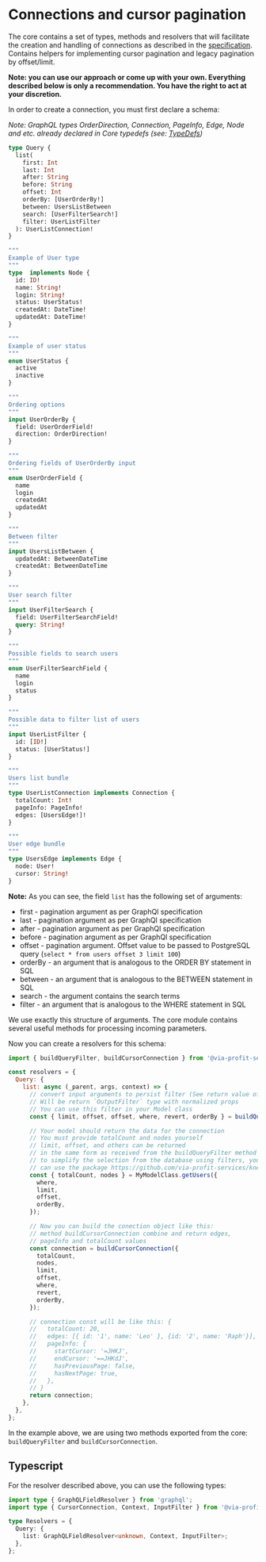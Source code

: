 # Connections and cursor pagination

The core contains a set of types, methods and resolvers that will facilitate the creation and handling of connections as described in the [specification](https://relay.dev/graphql/connections.htm). Contains helpers for implementing cursor pagination and legacy pagination by offset/limit.

**Note: you can use our approach or come up with your own. Everything described below is only a recommendation. You have the right to act at your discretion.**

In order to create a connection, you must first declare a schema:

_Note: GraphQL types OrderDirection, Connection, PageInfo, Edge, Node and etc. already declared in Core typedefs (see: [TypeDefs](./typedefs.md))_

```graphql
type Query {
  list(
    first: Int
    last: Int
    after: String
    before: String
    offset: Int
    orderBy: [UserOrderBy!]
    between: UsersListBetween
    search: [UserFilterSearch!]
    filter: UserListFilter
  ): UserListConnection!
}

"""
Example of User type
"""
type  implements Node {
  id: ID!
  name: String!
  login: String!
  status: UserStatus!
  createdAt: DateTime!
  updatedAt: DateTime!
}

"""
Example of user status
"""
enum UserStatus {
  active
  inactive
}

"""
Ordering options
"""
input UserOrderBy {
  field: UserOrderField!
  direction: OrderDirection!
}

"""
Ordering fields of UserOrderBy input
"""
enum UserOrderField {
  name
  login
  createdAt
  updatedAt
}

"""
Between filter
"""
input UsersListBetween {
  updatedAt: BetweenDateTime
  createdAt: BetweenDateTime
}

"""
User search filter
"""
input UserFilterSearch {
  field: UserFilterSearchField!
  query: String!
}

"""
Possible fields to search users
"""
enum UserFilterSearchField {
  name
  login
  status
}

"""
Possible data to filter list of users
"""
input UserListFilter {
  id: [ID!]
  status: [UserStatus!]
}

"""
Users list bundle
"""
type UserListConnection implements Connection {
  totalCount: Int!
  pageInfo: PageInfo!
  edges: [UsersEdge!]!
}

"""
User edge bundle
"""
type UsersEdge implements Edge {
  node: User!
  cursor: String!
}
```

**Note:** As you can see, the field `list` has the following set of arguments:

 - first - pagination argument as per GraphQl specification
 - last - pagination argument as per GraphQl specification
 - after - pagination argument as per GraphQl specification
 - before - pagination argument as per GraphQl specification
 - offset - pagination argument. Offset value to be passed to PostgreSQL query (`select * from users offset 3 limit 100`)
 - orderBy - an argument that is analogous to the ORDER BY statement in SQL
 - between - an argument that is analogous to the BETWEEN statement in SQL
 - search - the argument contains the search terms
 - filter - an argument that is analogous to the WHERE statement in SQL

We use exactly this structure of arguments. The core module contains several useful methods for processing incoming parameters.

Now you can create a resolvers for this schema:

```js
import { buildQueryFilter, buildCursorConnection } from '@via-profit-services/core';

const resolvers = {
  Query: {
    list: async (_parent, args, context) => {
      // convert input arguments to persist filter (See return value of this method)
      // Will be return `OutputFilter` type with normalized props
      // You can use this filter in your Model class
      const { limit, offset, offset, where, revert, orderBy } = buildQueryFilter(args);

      // Your model should return the data for the connection
      // You must provide totalCount and nodes yourself
      // limit, offset, and others can be returned
      // in the same form as received from the buildQueryFilter method
      // to simplify the selection from the database using filters, you
      // can use the package https://github.com/via-profit-services/knex
      const { totalCount, nodes } = MyModelClass.getUsers({
        where,
        limit,
        offset,
        orderBy,
      });

      // Now you can build the conection object like this:
      // method buildCursorConnection combine and return edges,
      // pageInfo and totalCount values
      const connection = buildCursorConnection({
        totalCount,
        nodes,
        limit,
        offset,
        where,
        revert,
        orderBy,
      });

      // connection const will be like this: {
      //   totalCount: 20,
      //   edges: [{ id: '1', name: 'Leo' }, {id: '2', name: 'Raph'}],
      //   pageInfo: {
      //     startCursor: '=JHKJ',
      //     endCursor: '==JHKdJ',
      //     hasPreviousPage: false,
      //     hasNextPage: true,
      //   },
      // }
      return connection;
    },
  },
};
```

In the example above, we are using two methods exported from the core: `buildQueryFilter` and `buildCursorConnection`.


## Typescript

For the resolver described above, you can use the following types:

```ts
import type { GraphQLFieldResolver } from 'graphql';
import type { CursorConnection, Context, InputFilter } from '@via-profit-services/core';

type Resolvers = {
  Query: {
    list: GraphQLFieldResolver<unknown, Context, InputFilter>;
  },
};
```
